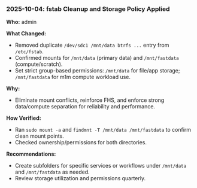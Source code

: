 ### 2025-10-04: fstab Cleanup and Storage Policy Applied

**Who:** admin

**What Changed:**
- Removed duplicate `/dev/sdc1 /mnt/data btrfs ...` entry from `/etc/fstab`.
- Confirmed mounts for `/mnt/data` (primary data) and `/mnt/fastdata` (compute/scratch).
- Set strict group-based permissions: `/mnt/data` for file/app storage; `/mnt/fastdata` for m1m compute workload use.

**Why:**
- Eliminate mount conflicts, reinforce FHS, and enforce strong data/compute separation for reliability and performance.

**How Verified:**
- Ran `sudo mount -a` and `findmnt -T /mnt/data /mnt/fastdata` to confirm clean mount points.
- Checked ownership/permissions for both directories.

**Recommendations:**
- Create subfolders for specific services or workflows under `/mnt/data` and `/mnt/fastdata` as needed.
- Review storage utilization and permissions quarterly.
